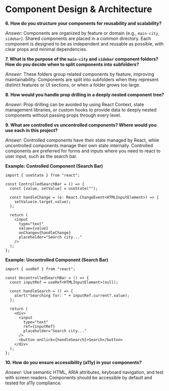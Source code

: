 # Component Design & Architecture

**6. How do you structure your components for reusability and scalability?**

*Answer:* Components are organized by feature or domain (e.g., `main-city`, `sidebar`). Shared components are placed in a common directory. Each component is designed to be as independent and reusable as possible, with clear props and minimal dependencies.

**7. What is the purpose of the `main-city` and `sidebar` component folders? How do you decide when to split components into subfolders?**

*Answer:* These folders group related components by feature, improving maintainability. Components are split into subfolders when they represent distinct features or UI sections, or when a folder grows too large.

**8. How would you handle prop drilling in a deeply nested component tree?**

*Answer:* Prop drilling can be avoided by using React Context, state management libraries, or custom hooks to provide data to deeply nested components without passing props through every level.

**9. What are controlled vs uncontrolled components? Where would you use each in this project?**

*Answer:* Controlled components have their state managed by React, while uncontrolled components manage their own state internally. Controlled components are preferred for forms and inputs where you need to react to user input, such as the search bar.

**Example: Controlled Component (Search Bar)**

```tsx
import { useState } from "react";

const ControlledSearchBar = () => {
  const [value, setValue] = useState("");

  const handleChange = (e: React.ChangeEvent<HTMLInputElement>) => {
    setValue(e.target.value);
  };

  return (
    <input
      type="text"
      value={value}
      onChange={handleChange}
      placeholder="Search city..."
    />
  );
};
```

**Example: Uncontrolled Component (Search Bar)**

```tsx
import { useRef } from "react";

const UncontrolledSearchBar = () => {
  const inputRef = useRef<HTMLInputElement>(null);

  const handleSearch = () => {
    alert("Searching for: " + inputRef.current?.value);
  };

  return (
    <div>
      <input
        type="text"
        ref={inputRef}
        placeholder="Search city..."
      />
      <button onClick={handleSearch}>Search</button>
    </div>
  );
};
```

**10. How do you ensure accessibility (a11y) in your components?**

*Answer:* Use semantic HTML, ARIA attributes, keyboard navigation, and test with screen readers. Components should be accessible by default and tested for a11y compliance. 